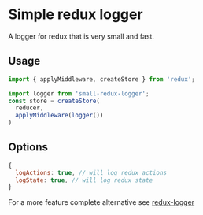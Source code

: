 # Simple redux logger

A logger for redux that is very small and fast.



## Usage
```javascript
import { applyMiddleware, createStore } from 'redux';

import logger from 'small-redux-logger';
const store = createStore(
  reducer,
  applyMiddleware(logger())
)
```

## Options
```javascript
{
  logActions: true, // will log redux actions
  logState: true, // will log redux state
}
```

For a more feature complete alternative see [redux-logger](https://www.npmjs.com/package/redux-logger)